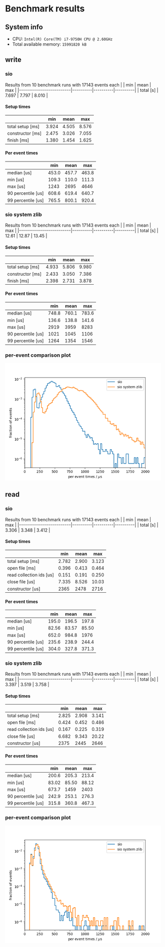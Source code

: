 # Benchmark results
## System info
- CPU: `Intel(R) Core(TM) i7-9750H CPU @ 2.60GHz`
- Total available memory: `15991820 kB`

## write

### sio
Results from 10 benchmark runs with 17143 events each
|                          |   min    |   mean   |   max    |
|--------------------------|----------|----------|----------|
| total [s]                |    7.697 |    7.797 |    8.010 |
#### Setup times
|                          |   min    |   mean   |   max    |
|--------------------------|----------|----------|----------|
| total setup [ms]         |    3.924 |    4.505 |    8.576 |
| constructor [ms]         |    2.475 |    3.026 |    7.055 |
| finish [ms]              |    1.380 |    1.454 |    1.625 |
#### Per event times
|                          |   min    |   mean   |   max    |
|--------------------------|----------|----------|----------|
| median [us]              |    453.0 |    457.7 |    463.8 |
| min [us]                 |    109.3 |    110.0 |    111.3 |
| max [us]                 |     1243 |     2695 |     4646 |
| 90 percentile [us]       |    608.6 |    619.4 |    640.7 |
| 99 percentile [us]       |    765.5 |    800.1 |    920.4 |

### sio system zlib
Results from 10 benchmark runs with 17143 events each
|                          |   min    |   mean   |   max    |
|--------------------------|----------|----------|----------|
| total [s]                |    12.61 |    12.87 |    13.45 |
#### Setup times
|                          |   min    |   mean   |   max    |
|--------------------------|----------|----------|----------|
| total setup [ms]         |    4.933 |    5.806 |    9.980 |
| constructor [ms]         |    2.433 |    3.050 |    7.386 |
| finish [ms]              |    2.398 |    2.731 |    3.878 |
#### Per event times
|                          |   min    |   mean   |   max    |
|--------------------------|----------|----------|----------|
| median [us]              |    748.8 |    760.1 |    783.6 |
| min [us]                 |    136.6 |    138.8 |    141.6 |
| max [us]                 |     2919 |     3959 |     8283 |
| 90 percentile [us]       |     1021 |     1045 |     1106 |
| 99 percentile [us]       |     1264 |     1354 |     1546 |

### per-event comparison plot

![per event distribution for write](per_event_write.png)

## read

### sio
Results from 10 benchmark runs with 17143 events each
|                          |   min    |   mean   |   max    |
|--------------------------|----------|----------|----------|
| total [s]                |    3.306 |    3.348 |    3.412 |
#### Setup times
|                          |   min    |   mean   |   max    |
|--------------------------|----------|----------|----------|
| total setup [ms]         |    2.782 |    2.900 |    3.123 |
| open file [ms]           |    0.396 |    0.413 |    0.464 |
| read collection ids [us] |    0.151 |    0.191 |    0.250 |
| close file [us]          |    7.335 |    8.526 |    10.03 |
| constructor [us]         |     2365 |     2478 |     2716 |
#### Per event times
|                          |   min    |   mean   |   max    |
|--------------------------|----------|----------|----------|
| median [us]              |    195.0 |    196.5 |    197.8 |
| min [us]                 |    82.56 |    83.57 |    85.50 |
| max [us]                 |    652.0 |    984.8 |     1976 |
| 90 percentile [us]       |    235.6 |    238.9 |    244.4 |
| 99 percentile [us]       |    304.0 |    327.8 |    371.3 |

### sio system zlib
Results from 10 benchmark runs with 17143 events each
|                          |   min    |   mean   |   max    |
|--------------------------|----------|----------|----------|
| total [s]                |    3.397 |    3.519 |    3.758 |
#### Setup times
|                          |   min    |   mean   |   max    |
|--------------------------|----------|----------|----------|
| total setup [ms]         |    2.825 |    2.908 |    3.141 |
| open file [ms]           |    0.424 |    0.452 |    0.486 |
| read collection ids [us] |    0.167 |    0.225 |    0.319 |
| close file [us]          |    6.682 |    9.343 |    20.22 |
| constructor [us]         |     2375 |     2445 |     2646 |
#### Per event times
|                          |   min    |   mean   |   max    |
|--------------------------|----------|----------|----------|
| median [us]              |    200.6 |    205.3 |    213.4 |
| min [us]                 |    83.02 |    85.50 |    88.12 |
| max [us]                 |    673.7 |     1459 |     2403 |
| 90 percentile [us]       |    242.9 |    253.1 |    276.3 |
| 99 percentile [us]       |    315.8 |    360.8 |    467.3 |

### per-event comparison plot

![per event distribution for read](per_event_read.png)
